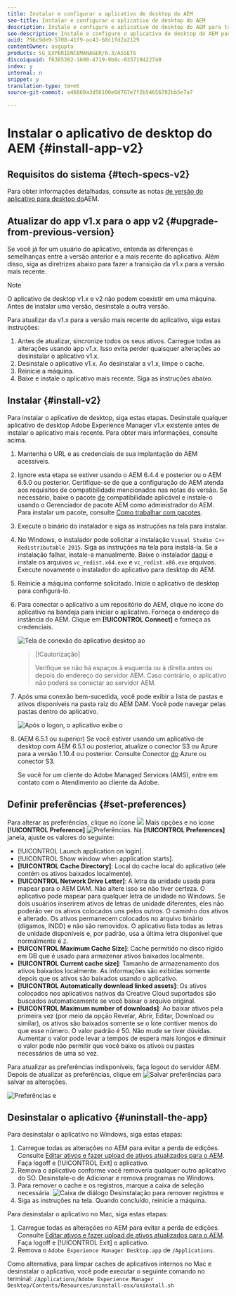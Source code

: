 ```yaml
---
title: Instalar e configurar o aplicativo de desktop do AEM
seo-title: Instalar e configurar o aplicativo de desktop do AEM
description: Instale e configure o aplicativo de desktop do AEM para trabalhar com os servidores do AEM Assets e baixe os ativos no sistema de arquivos local.
seo-description: Instale e configure o aplicativo de desktop do AEM para trabalhar com os servidores do AEM Assets e baixe os ativos no sistema de arquivos local.
uuid: 79bc9de9-5708-41f9-ac43-68c1fd2a2129
contentOwner: asgupta
products: SG_EXPERIENCEMANAGER/6.3/ASSETS
discoiquuid: f6365302-1690-4719-9b8c-035719422740
index: y
internal: n
snippet: y
translation-type: tm+mt
source-git-commit: a46660a3d56100e0d767e7f2b54656782bb5e7a7

---
```



# Instalar o aplicativo de desktop do AEM {#install-app-v2}

## Requisitos do sistema {#tech-specs-v2}

Para obter informações detalhadas, consulte as notas [de versão do aplicativo para desktop do](release-notes.md)AEM.

## Atualizar do app v1.x para o app v2 {#upgrade-from-previous-version}

Se você já for um usuário do aplicativo, entenda as diferenças e semelhanças entre a versão anterior e a mais recente do aplicativo. Além disso, siga as diretrizes abaixo para fazer a transição da v1.x para a versão mais recente.

>[!NOTE]
>
>O aplicativo de desktop v1.x e v2 não podem coexistir em uma máquina. Antes de instalar uma versão, desinstale a outra versão.

Para atualizar da v1.x para a versão mais recente do aplicativo, siga estas instruções:

1. Antes de atualizar, sincronize todos os seus ativos. Carregue todas as alterações usando app v1.x. Isso evita perder quaisquer alterações ao desinstalar o aplicativo v1.x.
1. Desinstale o aplicativo v1.x. Ao desinstalar a v1.x, limpe o cache.
1. Reinicie a máquina.
1. Baixe e instale o aplicativo mais recente. Siga as instruções abaixo.

## Instalar {#install-v2}

Para instalar o aplicativo de desktop, siga estas etapas. Desinstale qualquer aplicativo de desktop Adobe Experience Manager v1.x existente antes de instalar o aplicativo mais recente. Para obter mais informações, consulte acima.

1. Mantenha o URL e as credenciais de sua implantação do AEM acessíveis.
1. Ignore esta etapa se estiver usando o AEM 6.4.4 e posterior ou o AEM 6.5.0 ou posterior. Certifique-se de que a configuração do AEM atenda aos requisitos de compatibilidade mencionados nas notas de versão. Se necessário, baixe o pacote [de](https://www.adobeaemcloud.com/content/marketplace/marketplaceProxy.html?packagePath=/content/companies/public/adobe/packages/cq640/featurepack/adobe-asset-link-support) compatibilidade aplicável e instale-o usando o Gerenciador de pacote AEM como administrador do AEM. Para instalar um pacote, consulte [Como trabalhar com pacotes](https://helpx.adobe.com/experience-manager/6-5/sites/administering/using/package-manager.html).
1. Execute o binário do instalador e siga as instruções na tela para instalar.
1. No Windows, o instalador pode solicitar a instalação `Visual Studio C++ Redistributable 2015`. Siga as instruções na tela para instalá-la. Se a instalação falhar, instale-a manualmente. Baixe o instalador [daqui](https://www.microsoft.com/en-us/download/details.aspx?id=52685) e instale os arquivos `vc_redist.x64.exe` e `vc_redist.x86.exe` arquivos. Execute novamente o instalador do aplicativo para desktop do AEM.
1. Reinicie a máquina conforme solicitado. Inicie o aplicativo de desktop para configurá-lo.
1. Para conectar o aplicativo a um repositório do AEM, clique no ícone do aplicativo na bandeja para iniciar o aplicativo. Forneça o endereço da instância do AEM. Clique em **[!UICONTROL Connect]** e forneça as credenciais.

   ![Tela de conexão do aplicativo desktop ao](assets/connect_da2.png "endereço do servidor de entradaTela de conexão ao endereço do servidor de entrada")

   >[!Cautorização]
   >
   >Verifique se não há espaços à esquerda ou à direita antes ou depois do endereço do servidor AEM. Caso contrário, o aplicativo não poderá se conectar ao servidor AEM.

1. Após uma conexão bem-sucedida, você pode exibir a lista de pastas e ativos disponíveis na pasta raiz do AEM DAM. Você pode navegar pelas pastas dentro do aplicativo.

   ![Após o logon, o aplicativo exibe o](assets/firstview_da2.png "conteúdo do DAM. Após o logon, o aplicativo exibe o conteúdo do DAM")

1. (AEM 6.5.1 ou superior) Se você estiver usando um aplicativo de desktop com AEM 6.5.1 ou posterior, atualize o conector S3 ou Azure para a versão 1.10.4 ou posterior. Consulte Conector [do](https://helpx.adobe.com/experience-manager/6-5/sites/deploying/using/data-store-config.html#AzureDataStore) Azure ou conector [](https://helpx.adobe.com/experience-manager/6-5/sites/deploying/using/data-store-config.html#AmazonS3DataStore)S3.

   Se você for um cliente do Adobe Managed Services (AMS), entre em contato com o Atendimento ao cliente da Adobe.

## Definir preferências {#set-preferences}

Para alterar as preferências, clique no ícone ![](assets/do-not-localize/more_options_da2.png) Mais opções e no ícone **[!UICONTROL Preference]** ![Preferências](assets/do-not-localize/preferences_icon_da2.png). Na **[!UICONTROL Preferences]** janela, ajuste os valores do seguinte:

* [!UICONTROL Launch application on login].
* [!UICONTROL Show window when application starts].
* **[!UICONTROL Cache Directory]**: Local do cache local do aplicativo (ele contém os ativos baixados localmente).
* **[!UICONTROL Network Drive Letter]**: A letra da unidade usada para mapear para o AEM DAM. Não altere isso se não tiver certeza. O aplicativo pode mapear para qualquer letra de unidade no Windows. Se dois usuários inserirem ativos de letras de unidade diferentes, eles não poderão ver os ativos colocados uns pelos outros. O caminho dos ativos é alterado. Os ativos permanecem colocados no arquivo binário (digamos, INDD) e não são removidos. O aplicativo lista todas as letras de unidade disponíveis e, por padrão, usa a última letra disponível que normalmente é `Z`.
* **[!UICONTROL Maximum Cache Size]**: Cache permitido no disco rígido em GB que é usado para armazenar ativos baixados localmente.
* **[!UICONTROL Current cache size]**: Tamanho de armazenamento dos ativos baixados localmente. As informações são exibidas somente depois que os ativos são baixados usando o aplicativo.
* **[!UICONTROL Automatically download linked assets]**: Os ativos colocados nos aplicativos nativos da Creative Cloud suportados são buscados automaticamente se você baixar o arquivo original.
* **[!UICONTROL Maximum number of downloads]**: Ao baixar ativos pela primeira vez (por meio da opção Revelar, Abrir, Editar, Download ou similar), os ativos são baixados somente se o lote contiver menos do que esse número. O valor padrão é 50. Não mude se tiver dúvidas. Aumentar o valor pode levar a tempos de espera mais longos e diminuir o valor pode não permitir que você baixe os ativos ou pastas necessários de uma só vez.

Para atualizar as preferências indisponíveis, faça logout do servidor AEM. Depois de atualizar as preferências, clique em ![Salvar preferências](assets/do-not-localize/save_preferences_da2.png) para salvar as alterações.

![Preferências e](assets/preferences_da2.png "configurações do aplicativo para desktop AEM Preferências do aplicativo para desktop")

## Desinstalar o aplicativo {#uninstall-the-app}

Para desinstalar o aplicativo no Windows, siga estas etapas:

1. Carregue todas as alterações no AEM para evitar a perda de edições. Consulte [Editar ativos e fazer upload de ativos atualizados para o AEM](using.md#edit-assets-upload-updated-assets). Faça logoff e [!UICONTROL Exit] o aplicativo.
1. Remova o aplicativo conforme você removeria qualquer outro aplicativo do SO. Desinstale-o de Adicionar e remova programas no Windows.
1. Para remover o cache e os registros, marque a caixa de seleção necessária.
   ![Caixa de diálogo Desinstalação para remover registros e](assets/uninstall_da2.png "cacheCaixa de diálogo Desinstalação para remover registros e cache")
1. Siga as instruções na tela. Quando concluído, reinicie a máquina.

Para desinstalar o aplicativo no Mac, siga estas etapas:

1. Carregue todas as alterações no AEM para evitar a perda de edições. Consulte [Editar ativos e fazer upload de ativos atualizados para o AEM](using.md#edit-assets-upload-updated-assets). Faça logoff e [!UICONTROL Exit] o aplicativo.
1. Remova o `Adobe Experience Manager Desktop.app` de `/Applications`.

Como alternativa, para limpar caches de aplicativos internos no Mac e desinstalar o aplicativo, você pode executar o seguinte comando no terminal:
`/Applications/Adobe Experience Manager Desktop/Contents/Resources/uninstall-osx/uninstall.sh`
